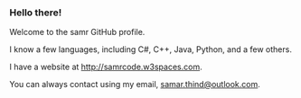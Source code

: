 ### Hello there!
Welcome to the samr GitHub profile.

I know a few languages, including C#, C++, Java, Python, and a few others.

I have a website at http://samrcode.w3spaces.com.

You can always contact using my email, samar.thind@outlook.com.